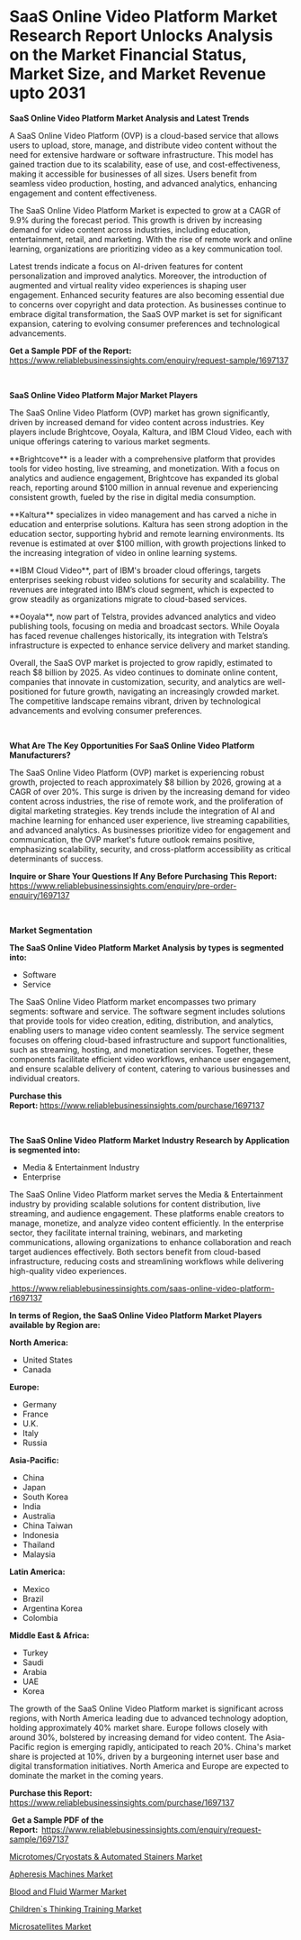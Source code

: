 <p><h1>SaaS Online Video Platform Market Research Report Unlocks Analysis on the Market Financial Status, Market Size, and Market Revenue upto 2031</h1></p><p><strong>SaaS Online Video Platform Market Analysis and Latest Trends</strong></p>
<p><p>A SaaS Online Video Platform (OVP) is a cloud-based service that allows users to upload, store, manage, and distribute video content without the need for extensive hardware or software infrastructure. This model has gained traction due to its scalability, ease of use, and cost-effectiveness, making it accessible for businesses of all sizes. Users benefit from seamless video production, hosting, and advanced analytics, enhancing engagement and content effectiveness.</p><p>The SaaS Online Video Platform Market is expected to grow at a CAGR of 9.9% during the forecast period. This growth is driven by increasing demand for video content across industries, including education, entertainment, retail, and marketing. With the rise of remote work and online learning, organizations are prioritizing video as a key communication tool. </p><p>Latest trends indicate a focus on AI-driven features for content personalization and improved analytics. Moreover, the introduction of augmented and virtual reality video experiences is shaping user engagement. Enhanced security features are also becoming essential due to concerns over copyright and data protection. As businesses continue to embrace digital transformation, the SaaS OVP market is set for significant expansion, catering to evolving consumer preferences and technological advancements.</p></p>
<p><strong>Get a Sample PDF of the Report:&nbsp;</strong> <a href="https://www.reliablebusinessinsights.com/enquiry/request-sample/1697137?utm_campaign=1138&utm_medium=2&utm_source=Github&utm_content=ia&utm_term=20102024&utm_id=saas-online-video-platform">https://www.reliablebusinessinsights.com/enquiry/request-sample/1697137</a></p>
<p>&nbsp;</p>
<p><strong>SaaS Online Video Platform Major Market Players</strong></p>
<p><p>The SaaS Online Video Platform (OVP) market has grown significantly, driven by increased demand for video content across industries. Key players include Brightcove, Ooyala, Kaltura, and IBM Cloud Video, each with unique offerings catering to various market segments.</p><p>**Brightcove** is a leader with a comprehensive platform that provides tools for video hosting, live streaming, and monetization. With a focus on analytics and audience engagement, Brightcove has expanded its global reach, reporting around $100 million in annual revenue and experiencing consistent growth, fueled by the rise in digital media consumption.</p><p>**Kaltura** specializes in video management and has carved a niche in education and enterprise solutions. Kaltura has seen strong adoption in the education sector, supporting hybrid and remote learning environments. Its revenue is estimated at over $100 million, with growth projections linked to the increasing integration of video in online learning systems.</p><p>**IBM Cloud Video**, part of IBM's broader cloud offerings, targets enterprises seeking robust video solutions for security and scalability. The revenues are integrated into IBM’s cloud segment, which is expected to grow steadily as organizations migrate to cloud-based services.</p><p>**Ooyala**, now part of Telstra, provides advanced analytics and video publishing tools, focusing on media and broadcast sectors. While Ooyala has faced revenue challenges historically, its integration with Telstra’s infrastructure is expected to enhance service delivery and market standing.</p><p>Overall, the SaaS OVP market is projected to grow rapidly, estimated to reach $8 billion by 2025. As video continues to dominate online content, companies that innovate in customization, security, and analytics are well-positioned for future growth, navigating an increasingly crowded market. The competitive landscape remains vibrant, driven by technological advancements and evolving consumer preferences.</p></p>
<p>&nbsp;</p>
<p><strong>What Are The Key Opportunities For SaaS Online Video Platform Manufacturers?</strong></p>
<p><p>The SaaS Online Video Platform (OVP) market is experiencing robust growth, projected to reach approximately $8 billion by 2026, growing at a CAGR of over 20%. This surge is driven by the increasing demand for video content across industries, the rise of remote work, and the proliferation of digital marketing strategies. Key trends include the integration of AI and machine learning for enhanced user experience, live streaming capabilities, and advanced analytics. As businesses prioritize video for engagement and communication, the OVP market's future outlook remains positive, emphasizing scalability, security, and cross-platform accessibility as critical determinants of success.</p></p>
<p><strong>Inquire or Share Your Questions If Any Before Purchasing This Report:</strong> <a href="https://www.reliablebusinessinsights.com/enquiry/pre-order-enquiry/1697137?utm_campaign=1138&utm_medium=2&utm_source=Github&utm_content=ia&utm_term=20102024&utm_id=saas-online-video-platform">https://www.reliablebusinessinsights.com/enquiry/pre-order-enquiry/1697137</a></p>
<p>&nbsp;</p>
<p><strong>Market Segmentation</strong></p>
<p><strong>The SaaS Online Video Platform Market Analysis by types is segmented into:</strong></p>
<p><ul><li>Software</li><li>Service</li></ul></p>
<p><p>The SaaS Online Video Platform market encompasses two primary segments: software and service. The software segment includes solutions that provide tools for video creation, editing, distribution, and analytics, enabling users to manage video content seamlessly. The service segment focuses on offering cloud-based infrastructure and support functionalities, such as streaming, hosting, and monetization services. Together, these components facilitate efficient video workflows, enhance user engagement, and ensure scalable delivery of content, catering to various businesses and individual creators.</p></p>
<p><strong>Purchase this Report:&nbsp;</strong><a href="https://www.reliablebusinessinsights.com/purchase/1697137?utm_campaign=1138&utm_medium=2&utm_source=Github&utm_content=ia&utm_term=20102024&utm_id=saas-online-video-platform">https://www.reliablebusinessinsights.com/purchase/1697137</a></p>
<p>&nbsp;</p>
<p><strong>The SaaS Online Video Platform Market Industry Research by Application is segmented into:</strong></p>
<p><ul><li>Media & Entertainment Industry</li><li>Enterprise</li></ul></p>
<p><p>The SaaS Online Video Platform market serves the Media & Entertainment industry by providing scalable solutions for content distribution, live streaming, and audience engagement. These platforms enable creators to manage, monetize, and analyze video content efficiently. In the enterprise sector, they facilitate internal training, webinars, and marketing communications, allowing organizations to enhance collaboration and reach target audiences effectively. Both sectors benefit from cloud-based infrastructure, reducing costs and streamlining workflows while delivering high-quality video experiences.</p></p>
<p><a href="https://www.reliablebusinessinsights.com/saas-online-video-platform-r1697137?utm_campaign=1138&utm_medium=2&utm_source=Github&utm_content=ia&utm_term=20102024&utm_id=saas-online-video-platform">&nbsp;https://www.reliablebusinessinsights.com/saas-online-video-platform-r1697137</a></p>
<p><strong>In terms of Region, the SaaS Online Video Platform Market Players available by Region are:</strong></p>
<p>
    <p> <strong> North America: </strong>
        <ul>
            <li>United States</li>
            <li>Canada</li>
        </ul>
        </p> 
    <p> <strong> Europe: </strong>
        <ul>
            <li>Germany</li>
            <li>France</li>
            <li>U.K.</li>
            <li>Italy</li>
            <li>Russia</li>
        </ul>
        </p> 
    <p> <strong> Asia-Pacific: </strong>
        <ul>
            <li>China</li>
            <li>Japan</li>
            <li>South Korea</li>
            <li>India</li>
            <li>Australia</li>
            <li>China Taiwan</li>
            <li>Indonesia</li>
            <li>Thailand</li>
            <li>Malaysia</li>
        </ul>
        </p> 
    <p> <strong> Latin America: </strong>
        <ul>
            <li>Mexico</li>
            <li>Brazil</li>
            <li>Argentina Korea</li>
            <li>Colombia</li>
        </ul>
        </p> 
    <p> <strong> Middle East & Africa: </strong>
        <ul>
            <li>Turkey</li>
            <li>Saudi</li>
            <li>Arabia</li>
            <li>UAE</li>
            <li>Korea</li>
        </ul>
    </p>
    </p>
<p><p>The growth of the SaaS Online Video Platform market is significant across regions, with North America leading due to advanced technology adoption, holding approximately 40% market share. Europe follows closely with around 30%, bolstered by increasing demand for video content. The Asia-Pacific region is emerging rapidly, anticipated to reach 20%. China's market share is projected at 10%, driven by a burgeoning internet user base and digital transformation initiatives. North America and Europe are expected to dominate the market in the coming years.</p></p>
<p><strong>Purchase this Report: </strong><a href="https://www.reliablebusinessinsights.com/purchase/1697137?utm_campaign=1138&utm_medium=2&utm_source=Github&utm_content=ia&utm_term=20102024&utm_id=saas-online-video-platform">https://www.reliablebusinessinsights.com/purchase/1697137</a></p>
<p>&nbsp;<strong>Get a Sample PDF of the Report:&nbsp;&nbsp;</strong><a href="https://www.reliablebusinessinsights.com/enquiry/request-sample/1697137?utm_campaign=1138&utm_medium=2&utm_source=Github&utm_content=ia&utm_term=20102024&utm_id=saas-online-video-platform">https://www.reliablebusinessinsights.com/enquiry/request-sample/1697137</a></p>
<p><strong></strong></p>
<p><p><a href="https://github.com/khloet8sawender/Market-Research-Report-List-1/blob/main/microtomescryostats-automated-stainers-market.md?utm_campaign=1138&utm_medium=2&utm_source=Github&utm_content=ia&utm_term=20102024&utm_id=saas-online-video-platform">Microtomes/Cryostats & Automated Stainers Market</a></p><p><a href="https://www.linkedin.com/pulse/market-dynamics-future-trends-global-apheresis-machines-vbe2e?utm_campaign=1138&utm_medium=2&utm_source=Github&utm_content=ia&utm_term=20102024&utm_id=saas-online-video-platform">Apheresis Machines Market</a></p><p><a href="https://www.linkedin.com/pulse/blood-fluid-warmer-industry-sector-market-dynamics-yiqwe?utm_campaign=1138&utm_medium=2&utm_source=Github&utm_content=ia&utm_term=20102024&utm_id=saas-online-video-platform">Blood and Fluid Warmer Market</a></p><p><a href="https://github.com/mynearvphamillwd7/Market-Research-Report-List-1/blob/main/childrens-thinking-training-market.md?utm_campaign=1138&utm_medium=2&utm_source=Github&utm_content=ia&utm_term=20102024&utm_id=saas-online-video-platform">Children`s Thinking Training Market</a></p><p><a href="https://issuu.com/reportprime-2/docs/microsatellites-market-size-2030.pp_af006c5967740e?utm_campaign=1138&utm_medium=2&utm_source=Github&utm_content=ia&utm_term=20102024&utm_id=saas-online-video-platform">Microsatellites Market</a></p></p>